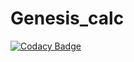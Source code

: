 # Genesis_calc

[![Codacy Badge](https://app.codacy.com/project/badge/Grade/3d11492ac345430e822c0eebea750022)](https://www.codacy.com/manual/99002577/Genesis_calc?utm_source=github.com&amp;utm_medium=referral&amp;utm_content=99002577/Genesis_calc&amp;utm_campaign=Badge_Grade)
